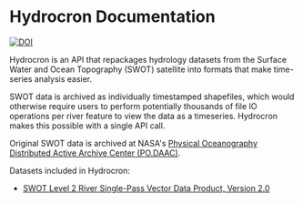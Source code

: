 # Hydrocron Documentation

[![DOI](https://zenodo.org/badge/DOI/10.5281/zenodo.11193245.svg)](https://doi.org/10.5281/zenodo.11193245)

Hydrocron is an API that repackages hydrology datasets from the Surface Water and Ocean Topography (SWOT) satellite into formats that make time-series analysis easier.

SWOT data is archived as individually timestamped shapefiles, which would otherwise require users to perform potentially thousands of file IO operations per river feature to view the data as a timeseries. Hydrocron makes this possible with a single API call.

Original SWOT data is archived at NASA's [Physical Oceanography Distributed Active Archive Center (PO.DAAC)](https://podaac.jpl.nasa.gov/SWOT).

Datasets included in Hydrocron:

- [SWOT Level 2 River Single-Pass Vector Data Product, Version 2.0](https://podaac.jpl.nasa.gov/dataset/SWOT_L2_HR_RiverSP_2.0)
